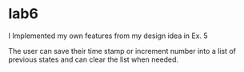 # lab6

I Implemented my own features from my design idea in Ex. 5

The user can save their time stamp or increment number into a list of previous states and can clear the list when needed.
